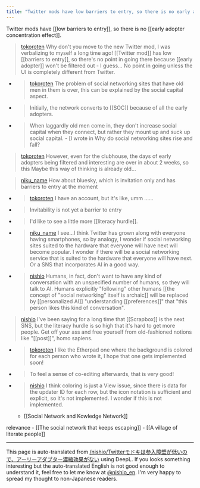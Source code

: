 ```yaml
---
title: "Twitter mods have low barriers to entry, so there is no early adopter enrichment effect."
---
```


Twitter mods have [[low barriers to entry]], so there is no [[early adopter concentration effect]].

> [tokoroten](https://twitter.com/tokoroten/status/1714187683952840892) Why don't you move to the new Twitter mod, I was verbalizing to myself a long time ago!
>  [[Twitter mod]] has low [[barriers to entry]], so there's no point in going there because [[early adopter]] won't be filtered out - I guess...
>  No point in going unless the UI is completely different from Twitter.
- > [tokoroten](https://twitter.com/tokoroten/status/954658727096823809) The problem of social networking sites that have old men in them is over, this can be explained by the social capital aspect.
- >  Initially, the network converts to [[SOC]] because of all the early adopters.
- >  When laggardly old men come in, they don't increase social capital when they connect, but rather they mount up and suck up social capital.
        - [I wrote in Why do social networking sites rise and fall?

> [tokoroten](https://twitter.com/tokoroten/status/1714190962694766933) However, even for the clubhouse, the days of early adopters being filtered and interesting are over in about 2 weeks, so this Maybe this way of thinking is already old...

> [niku_name](https://twitter.com/niku_name/status/1714206248122651035) How about bluesky, which is invitation only and has barriers to entry at the moment
- > [tokoroten](https://twitter.com/tokoroten/status/1714206995296014485) I have an account, but it's like, umm ......
- >  Invitability is not yet a barrier to entry
- >  I'd like to see a little more [[literacy hurdle]].
- > [niku_name](https://twitter.com/niku_name/status/1714217347677122731) I see...I think Twitter has grown along with everyone having smartphones, so by analogy, I wonder if social networking sites suited to the hardware that everyone will have next will become popular. I wonder if there will be a social networking service that is suited to the hardware that everyone will have next. Or a SNS that incorporates AI in a good way.
- > [nishio](https://twitter.com/nishio/status/1738826218794111050) Humans, in fact, don't want to have any kind of conversation with an unspecified number of humans, so they will talk to AI. Humans explicitly "following" other humans [[the concept of "social networking" itself is archaic]] will be replaced by [[personalized AI]] "understanding [[preferences]]" that "this person likes this kind of conversation".

> [nishio](https://twitter.com/nishio/status/1714288055400706227) I've been saying for a long time that [[Scrapbox]] is the next SNS, but the literacy hurdle is so high that it's hard to get more people.
>  Get off your ass and free yourself from old-fashioned notions like "[[post]]", homo sapiens.
- > [tokoroten](https://twitter.com/tokoroten/status/1714297744586928325) I like the Etherpad one where the background is colored for each person who wrote it, I hope that one gets implemented soon!
- >  To feel a sense of co-editing afterwards, that is very good!
- > [nishio](https://twitter.com/nishio/status/1714426449883767203) I think coloring is just a View issue, since there is data for the updater ID for each row, but the icon notation is sufficient and explicit, so it's not implemented. I wonder if this is not implemented.
    - [[Social Network and Kowledge Network]]

relevance
    - [[The social network that keeps escaping]]
    - [[A village of literate people]]

---
This page is auto-translated from [/nishio/Twitterモドキは参入障壁が低いので、アーリーアダプター濃縮効果がない](https://scrapbox.io/nishio/Twitterモドキは参入障壁が低いので、アーリーアダプター濃縮効果がない) using DeepL. If you looks something interesting but the auto-translated English is not good enough to understand it, feel free to let me know at [@nishio_en](https://twitter.com/nishio_en). I'm very happy to spread my thought to non-Japanese readers.